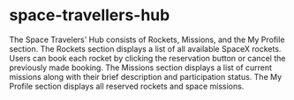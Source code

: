 # space-travellers-hub
The Space Travelers' Hub consists of Rockets, Missions, and the My Profile section. The Rockets section displays a list of all available SpaceX rockets. Users can book each rocket by clicking the reservation button or cancel the previously made booking. The Missions section displays a list of current missions along with their brief description and participation status. The My Profile section displays all reserved rockets and space missions.
